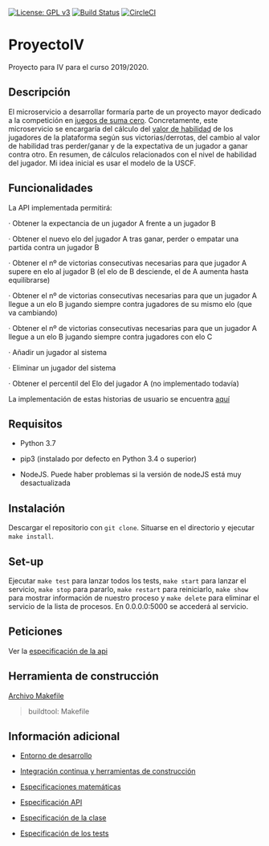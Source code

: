 [![License: GPL v3](https://img.shields.io/badge/License-GPLv3-blue.svg)](https://www.gnu.org/licenses/gpl-3.0) [![Build Status](https://travis-ci.org/davidluque1/ProyectoIV.svg?branch=master)](https://travis-ci.org/davidluque1/ProyectoIV) [![CircleCI](https://circleci.com/gh/davidluque1/ProyectoIV.svg?style=svg)](https://circleci.com/gh/davidluque1/ProyectoIV.svg?style=svg)

# ProyectoIV

Proyecto para IV para el curso 2019/2020.


## Descripción

El microservicio a desarrollar formaría parte de un proyecto mayor dedicado a la competición en [juegos de suma cero](https://en.wikipedia.org/wiki/Zero-sum_game). Concretamente, este microservicio se encargaría del cálculo del [valor de habilidad](https://en.wikipedia.org/wiki/Elo_rating_system) de los jugadores de la plataforma según sus victorias/derrotas, del cambio al valor de habilidad tras perder/ganar y de la expectativa de un jugador a ganar contra otro. En resumen, de cálculos relacionados con el nivel de habilidad del jugador. Mi idea inicial es usar el modelo de la USCF.

## Funcionalidades

La API implementada permitirá:

· Obtener la expectancia de un jugador A frente a un jugador B

· Obtener el nuevo elo del jugador A tras ganar, perder o empatar una partida contra un jugador B

· Obtener el nº de victorias consecutivas necesarias para que jugador A supere en elo al jugador B (el elo de B desciende, el de A aumenta hasta equilibrarse)

· Obtener el nº de victorias consecutivas necesarias para que un jugador A llegue a un elo B jugando siempre contra jugadores de su mismo elo (que va cambiando)

· Obtener el nº de victorias consecutivas necesarias para que un jugador A llegue a un elo B jugando siempre contra jugadores con elo C

· Añadir un jugador al sistema

· Eliminar un jugador del sistema

· Obtener el percentil del Elo del jugador A (no implementado todavía)

La implementación de estas historias de usuario se encuentra [aquí](https://github.com/davidluque1/ProyectoIV/blob/master/docs/especificacion_api.md)


## Requisitos

* Python 3.7 

* pip3 (instalado por defecto en Python 3.4 o superior)

* NodeJS. Puede haber problemas si la versión de nodeJS está muy desactualizada

## Instalación

Descargar el repositorio con `git clone`. Situarse en el directorio y ejecutar `make install`. 

## Set-up

Ejecutar `make test` para lanzar todos los tests, `make start` para lanzar el servicio, `make stop` para pararlo, `make restart` para reiniciarlo, `make show` para mostrar información de nuestro proceso y `make delete` para eliminar el servicio de la lista de procesos. En 0.0.0.0:5000 se accederá al servicio.

## Peticiones

Ver la [especificación de la api](https://github.com/davidluque1/ProyectoIV/blob/master/docs/especificacion_api.md)


## Herramienta de construcción
[Archivo Makefile](https://github.com/davidluque1/ProyectoIV/blob/master/Makefile)

> buildtool: Makefile

## Información adicional

* [Entorno de desarrollo](https://github.com/davidluque1/ProyectoIV/blob/master/docs/entorno.md)

* [Integración continua y herramientas de construcción](https://github.com/davidluque1/ProyectoIV/blob/master/docs/ci_herramientas_construccion.md)

* [Especificaciones matemáticas](https://github.com/davidluque1/ProyectoIV/blob/master/docs/especificaciones_matematicas.md)

* [Especificación API](https://github.com/davidluque1/ProyectoIV/blob/master/docs/especificacion_api.md)

* [Especificación de la clase](https://github.com/davidluque1/ProyectoIV/blob/master/docs/especificaciones_clase.md)

* [Especificación de los tests](https://github.com/davidluque1/ProyectoIV/blob/master/docs/especificaciones_tests.md)




